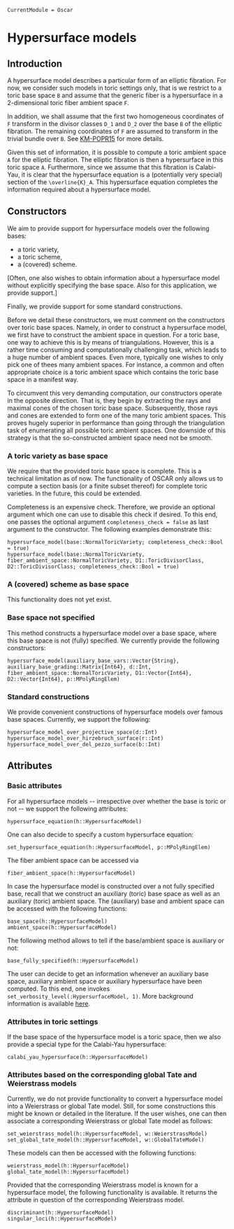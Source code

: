 ```@meta
CurrentModule = Oscar
```

# Hypersurface models

## Introduction

A hypersurface model describes a particular form of an elliptic fibration.
For now, we consider such models in toric settings only, that is we restrict
to a toric base space ``B`` and assume that the generic fiber is a
hypersurface in a 2-dimensional toric fiber ambient space ``F``.

In addition, we shall assume that the first two homogeneous coordinates of
``F`` transform in the divisor classes ``D_1`` and ``D_2`` over the base ``B``
of the elliptic fibration. The remaining coordinates of ``F`` are assumed to
transform in the trivial bundle over ``B``. See [KM-POPR15](@cite) for more details.

Given this set of information, it is possible to compute a toric ambient space ``A``
for the elliptic fibration. The elliptic fibration is then a hypersurface in this toric
space ``A``. Furthermore, since we assume that this fibration is Calabi-Yau,
it is clear that the hypersurface equation is a (potentially very special) section
of the ``\overline{K}_A``. This hypersurface equation completes the information
required about a hypersurface model.


## Constructors

We aim to provide support for hypersurface models over the following bases:
* a toric variety,
* a toric scheme,
* a (covered) scheme.

[Often, one also wishes to obtain information about a hypersurface model without
explicitly specifying the base space. Also for this application, we provide support.]

Finally, we provide support for some standard constructions.

Before we detail these constructors, we must comment on the constructors over toric base
spaces. Namely, in order to construct a hypersurface model, we first have to construct
the ambient space in question. For a toric base, one way to achieve this is by means of
triangulations. However, this is a rather time consuming and computationally challenging
task, which leads to a huge number of ambient spaces. Even more, typically one wishes to
only pick one of thees many ambient spaces. For instance, a common and often appropriate
choice is a toric ambient space which contains the toric base space in a manifest way.

To circumvent this very demanding computation, our constructors operate in the opposite direction.
That is, they begin by extracting the rays and maximal cones of the chosen toric base space.
Subsequently, those rays and cones are extended to form one of the many toric ambient spaces.
This proves hugely superior in performance than going through the triangulation task of enumerating
all possible toric ambient spaces. One downside of this strategy is that the so-constructed ambient
space need not be smooth.

### A toric variety as base space

We require that the provided toric base space is complete. This is a technical limitation as of now.
The functionality of OSCAR only allows us to compute a section basis (or a finite subset thereof)
for complete toric varieties. In the future, this could be extended.

Completeness is an expensive check. Therefore, we provide an optional argument which
 one can use to disable this check if desired. To this end, one passes the optional argument
 `completeness_check = false` as last argument to the constructor. The following examples
 demonstrate this:
```@docs
hypersurface_model(base::NormalToricVariety; completeness_check::Bool = true)
hypersurface_model(base::NormalToricVariety, fiber_ambient_space::NormalToricVariety, D1::ToricDivisorClass, D2::ToricDivisorClass; completeness_check::Bool = true)
```

### A (covered) scheme as base space

This functionality does not yet exist.

### Base space not specified

This method constructs a hypersurface model over a base space, where
this base space is not (fully) specified. We currently provide the following constructors:
```@docs
hypersurface_model(auxiliary_base_vars::Vector{String}, auxiliary_base_grading::Matrix{Int64}, d::Int, fiber_ambient_space::NormalToricVariety, D1::Vector{Int64}, D2::Vector{Int64}, p::MPolyRingElem)
```

### Standard constructions

We provide convenient constructions of hypersurface models over
famous base spaces. Currently, we support the following:
```@docs
hypersurface_model_over_projective_space(d::Int)
hypersurface_model_over_hirzebruch_surface(r::Int)
hypersurface_model_over_del_pezzo_surface(b::Int)
```


## Attributes

### Basic attributes

For all hypersurface models -- irrespective over whether the base is toric or not -- we support
the following attributes:
```@docs
hypersurface_equation(h::HypersurfaceModel)
```
One can also decide to specify a custom hypersurface equation:
```@docs
set_hypersurface_equation(h::HypersurfaceModel, p::MPolyRingElem)
```
The fiber ambient space can be accessed via
```@docs
fiber_ambient_space(h::HypersurfaceModel)
```
In case the hypersurface model is constructed over a not fully specified base,
recall that we construct an auxiliary (toric) base space as well as an
auxiliary (toric) ambient space. The (auxiliary) base and ambient space can
be accessed with the following functions:
```@docs
base_space(h::HypersurfaceModel)
ambient_space(h::HypersurfaceModel)
```
The following method allows to tell if the base/ambient space is auxiliary or not:
```@docs
base_fully_specified(h::HypersurfaceModel)
```
The user can decide to get an information whenever an auxiliary base space,
auxiliary ambient space or auxiliary hypersurface have been computed.
To this end, one invokes `set_verbosity_level(:HypersurfaceModel, 1)`.
More background information is available
[here](http://www.thofma.com/Hecke.jl/dev/features/macros/).

### Attributes in toric settings

If the base space of the hypersurface model is a toric space, then we
also provide a special type for the Calabi-Yau hypersurface:
```@docs
calabi_yau_hypersurface(h::HypersurfaceModel)
```

### Attributes based on the corresponding global Tate and Weierstrass models

Currently, we do not provide functionality to convert a hypersurface model
into a Weierstrass or global Tate model. Still, for some constructions this might
be known or detailed in the literature. If the user wishes, one can then associate
a corresponding Weierstrass or global Tate model as follows:
```@docs
set_weierstrass_model(h::HypersurfaceModel, w::WeierstrassModel)
set_global_tate_model(h::HypersurfaceModel, w::GlobalTateModel)
```
These models can then be accessed with the following functions:
```@docs
weierstrass_model(h::HypersurfaceModel)
global_tate_model(h::HypersurfaceModel)
```
Provided that the corresponding Weierstrass model is known for a hypersurface
model, the following functionality is available. It returns the attribute in question
of the corresponding Weierstrass model.
```@docs
discriminant(h::HypersurfaceModel)
singular_loci(h::HypersurfaceModel)
```
